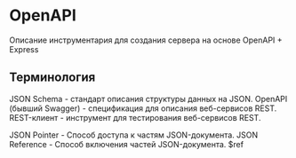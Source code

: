 
OpenAPI 
===========

Описание инструментария для создания сервера на основе OpenAPI + Express

Терминология
-------------

JSON Schema - стандарт описания структуры данных на JSON.
OpenAPI (бывший Swagger) - спецификация для описания веб-сервисов REST.
REST-клиент - инструмент для тестирования веб-сервисов REST.

JSON Pointer - Способ доступа к частям JSON-документа.
JSON Reference - Способ включения частей JSON-документа. $ref